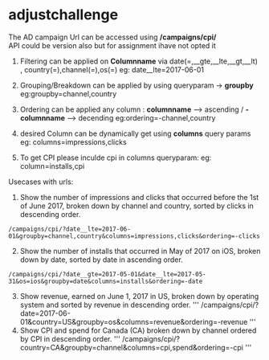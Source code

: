 # adjustchallenge

The AD campaign Url can be accessed using **<ip>/campaigns/cpi/ <br/>**
API could be version also but for assignment ihave not opted it
  
  1) Filtering can be applied on **Columnname** via date(=,__gte,__lte,__gt,__lt) , country(=),channel(=),os(=)
      eg: date__lte=2017-06-01
  2) Grouping/Breakdown can be applied by using queryparam -> **groupby**
      eg:groupby=channel,country
  3) Ordering can be applied any column : **columnname** --> ascending / **-columnname** --> decending
      eg:ordering=-channel,country
      
  4) desired Column can be dynamically get using **columns** query params
      eg: columns=impressions,clicks
  5) To get CPI please inculde cpi in columns queryparam:
      eg: column=installs,cpi
  
Usecases with urls:
  
  1) Show the number of impressions and clicks that occurred before the 1st of June 2017, broken down by channel and country, sorted by clicks in descending order.
  ```  
  /campaigns/cpi/?date__lte=2017-06-01&groupby=channel,country&columns=impressions,clicks&ordering=-clicks
  ```

2) Show the number of installs that occurred in May of 2017 on iOS, broken down by date, sorted by date in ascending order.
  ```
  /campaigns/cpi/?date__gte=2017-05-01&date__lte=2017-05-31&os=ios&groupby=date&columns=installs&ordering=-date
  ```
3) Show revenue, earned on June 1, 2017 in US, broken down by operating system and sorted by revenue in descending order.
  '''
  /campaigns/cpi/?date=2017-06-01&country=US&groupby=os&columns=revenue&ordering=-revenue
  '''
4) Show CPI and spend for Canada (CA) broken down by channel ordered by CPI in descending order.
  '''
  /campaigns/cpi/?country=CA&groupby=channel&columns=cpi,spend&ordering=-cpi
  '''
  
  
  
  
  
  
  

